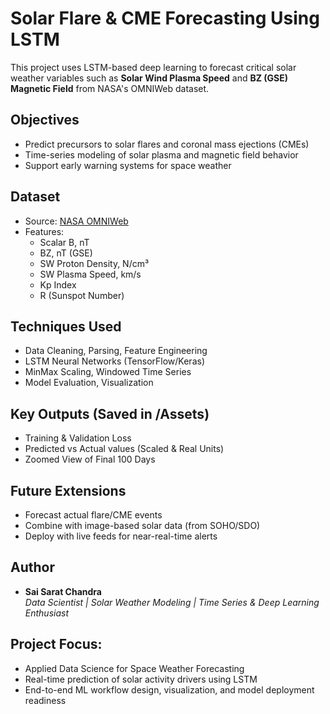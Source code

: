 # Solar Flare & CME Forecasting Using LSTM

This project uses LSTM-based deep learning to forecast critical solar weather variables such as **Solar Wind Plasma Speed** and **BZ (GSE) Magnetic Field** from NASA's OMNIWeb dataset.

## Objectives
- Predict precursors to solar flares and coronal mass ejections (CMEs)
- Time-series modeling of solar plasma and magnetic field behavior
- Support early warning systems for space weather

## Dataset
- Source: [NASA OMNIWeb](https://omniweb.gsfc.nasa.gov/)
- Features:
  - Scalar B, nT
  - BZ, nT (GSE)
  - SW Proton Density, N/cm³
  - SW Plasma Speed, km/s
  - Kp Index
  - R (Sunspot Number)

## Techniques Used
- Data Cleaning, Parsing, Feature Engineering
- LSTM Neural Networks (TensorFlow/Keras)
- MinMax Scaling, Windowed Time Series
- Model Evaluation, Visualization

## Key Outputs (Saved in /Assets)
- Training & Validation Loss
- Predicted vs Actual values (Scaled & Real Units)
- Zoomed View of Final 100 Days

## Future Extensions
- Forecast actual flare/CME events
- Combine with image-based solar data (from SOHO/SDO)
- Deploy with live feeds for near-real-time alerts

## Author
- **Sai Sarat Chandra**  
*Data Scientist | Solar Weather Modeling | Time Series & Deep Learning Enthusiast*

## Project Focus:  
- Applied Data Science for Space Weather Forecasting  
- Real-time prediction of solar activity drivers using LSTM  
- End-to-end ML workflow design, visualization, and model deployment readiness
